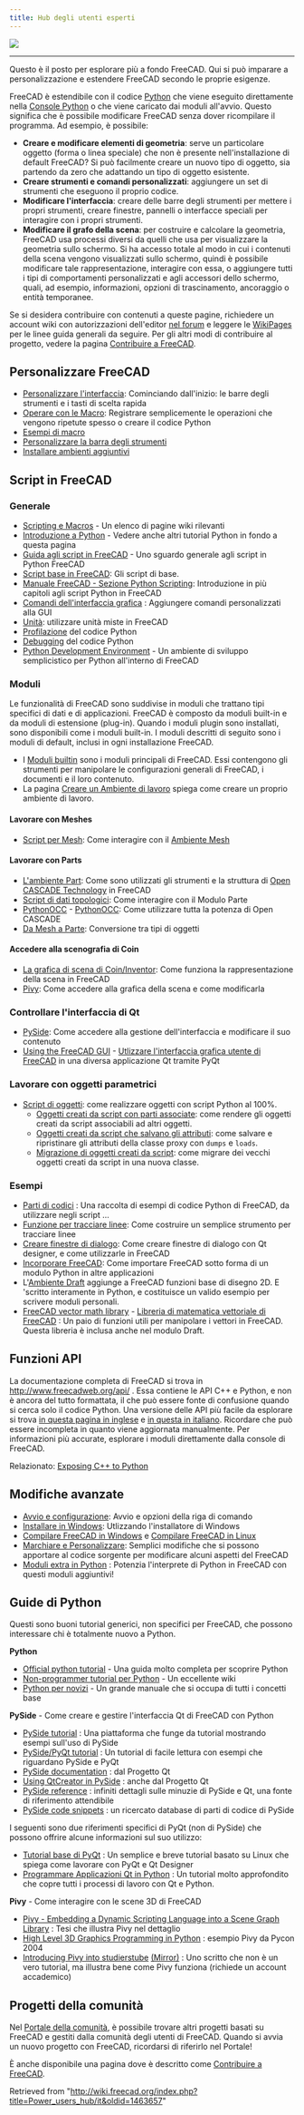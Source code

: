 ```yaml
---
title: Hub degli utenti esperti
---
```

![](/images/Power_user_hub.png)

---

Questo è il posto per esplorare più a fondo FreeCAD. Qui si può imparare a personalizzazione e estendere FreeCAD secondo le proprie esigenze.

FreeCAD è estendibile con il codice [Python](/Python/it "Python/it") che viene eseguito direttamente nella [Console Python](/Python_console/it "Python console/it") o che viene caricato dai moduli all'avvio. Questo significa che è possibile modificare FreeCAD senza dover ricompilare il programma. Ad esempio, è possibile:

* **Creare e modificare elementi di geometria**: serve un particolare oggetto (forma o linea speciale) che non è presente nell'installazione di default FreeCAD? Si può facilmente creare un nuovo tipo di oggetto, sia partendo da zero che adattando un tipo di oggetto esistente.
* **Creare strumenti e comandi personalizzati**: aggiungere un set di strumenti che eseguono il proprio codice.
* **Modificare l'interfaccia**: creare delle barre degli strumenti per mettere i propri strumenti, creare finestre, pannelli o interfacce speciali per interagire con i propri strumenti.
* **Modificare il grafo della scena**: per costruire e calcolare la geometria, FreeCAD usa processi diversi da quelli che usa per visualizzare la geometria sullo schermo. Si ha accesso totale al modo in cui i contenuti della scena vengono visualizzati sullo schermo, quindi è possibile modificare tale rappresentazione, interagire con essa, o aggiungere tutti i tipi di comportamenti personalizzati e agli accessori dello schermo, quali, ad esempio, informazioni, opzioni di trascinamento, ancoraggio o entità temporanee.

Se si desidera contribuire con contenuti a queste pagine, richiedere un account wiki con autorizzazioni dell'editor [nel forum](https://forum.freecadweb.org/viewtopic.php?f=21&t=6830) e leggere le [WikiPages](/WikiPages "WikiPages") per le linee guida generali da seguire. Per gli altri modi di contribuire al progetto, vedere la pagina [Contribuire a FreeCAD](/Help_FreeCAD/it "Help FreeCAD/it").

## Personalizzare FreeCAD

* [Personalizzare l'interfaccia](/Interface_Customization/it "Interface Customization/it"): Cominciando dall'inizio: le barre degli strumenti e i tasti di scelta rapida
* [Operare con le Macro](/Macros/it "Macros/it"): Registrare semplicemente le operazioni che vengono ripetute spesso o creare il codice Python
* [Esempi di macro](/Macros_recipes/it "Macros recipes/it")
* [Personalizzare la barra degli strumenti](/Customize_Toolbars/it "Customize Toolbars/it")
* [Installare ambienti aggiuntivi](/Installing_more_workbenches/it "Installing more workbenches/it")

## Script in FreeCAD

### Generale

* [Scripting e Macros](/Scripting_and_macros/it "Scripting and macros/it") - Un elenco di pagine wiki rilevanti
* [Introduzione a Python](/Introduction_to_Python/it "Introduction to Python/it") - Vedere anche altri tutorial Python in fondo a questa pagina
* [Guida agli script in FreeCAD](/Python_scripting_tutorial/it "Python scripting tutorial/it") - Uno sguardo generale agli script in Python FreeCAD
* [Script base in FreeCAD](/FreeCAD_Scripting_Basics/it "FreeCAD Scripting Basics/it"): Gli script di base.
* [Manuale FreeCAD - Sezione Python Scripting](/Manual:A_gentle_introduction/it "Manual:A gentle introduction/it"): Introduzione in più capitoli agli script Python in FreeCAD
* [Comandi dell'interfaccia grafica](/Gui_Command/it "Gui Command/it") : Aggiungere comandi personalizzati alla GUI
* [Unità](/Units/it "Units/it"): utilizzare unità miste in FreeCAD
* [Profilazione](/Profiling/it "Profiling/it") del codice Python
* [Debugging](/Debugging/it#Eliminare_errori_Python "Debugging/it") del codice Python
* [Python Development Environment](/Python_Development_Environment/it "Python Development Environment/it") - Un ambiente di sviluppo semplicistico per Python all'interno di FreeCAD

### Moduli

Le funzionalità di FreeCAD sono suddivise in moduli che trattano tipi specifici di dati e di applicazioni. FreeCAD è composto da moduli built-in e da moduli di estensione (plug-in). Quando i moduli plugin sono installati, sono disponibili come i moduli built-in. I moduli descritti di seguito sono i moduli di default, inclusi in ogni installazione FreeCAD.

* I [Moduli builtin](/Builtin_modules/it "Builtin modules/it") sono i moduli principali di FreeCAD. Essi contengono gli strumenti per manipolare le configurazioni generali di FreeCAD, i documenti e il loro contenuto.
* La pagina [Creare un Ambiente di lavoro](/Workbench_creation/it "Workbench creation/it") spiega come creare un proprio ambiente di lavoro.

#### Lavorare con Meshes

* [Script per Mesh](/Mesh_Scripting/it "Mesh Scripting/it"): Come interagire con il [Ambiente Mesh](/Mesh_Workbench/it "Mesh Workbench/it")

#### Lavorare con Parts

* [L'ambiente Part](/Part_Workbench/it "Part Workbench/it"): Come sono utilizzati gli strumenti e la struttura di [Open CASCADE Technology](http://en.wikipedia.org/wiki/Open_CASCADE) in FreeCAD
* [Script di dati topologici](/Topological_data_scripting/it "Topological data scripting/it"): Come interagire con il Modulo Parte
* [PythonOCC](/PythonOCC "PythonOCC") - [PythonOCC](/PythonOCC/it "PythonOCC/it"): Come utilizzare tutta la potenza di Open CASCADE
* [Da Mesh a Parte](/Mesh_to_Part/it "Mesh to Part/it"): Conversione tra tipi di oggetti

#### Accedere alla scenografia di Coin

* [La grafica di scena di Coin/Inventor](/Scenegraph/it "Scenegraph/it"): Come funziona la rappresentazione della scena in FreeCAD
* [Pivy](/Pivy/it "Pivy/it"): Come accedere alla grafica della scena e come modificarla

### Controllare l'interfaccia di Qt

* [PySide](/PySide/it "PySide/it"): Come accedere alla gestione dell'interfaccia e modificare il suo contenuto
* [Using the FreeCAD GUI](/Embedding_FreeCADGui "Embedding FreeCADGui") - [Utlizzare l'interfaccia grafica utente di FreeCAD](/Embedding_FreeCADGui/it "Embedding FreeCADGui/it") in una diversa applicazione Qt tramite PyQt

### Lavorare con oggetti parametrici

* [Script di oggetti](/Scripted_objects/it "Scripted objects/it"): come realizzare oggetti con script Python al 100%.
  + [Oggetti creati da script con parti associate](/Scripted_objects_with_attachment/it "Scripted objects with attachment/it"): come rendere gli oggetti creati da script associabili ad altri oggetti.
  + [Oggetti creati da script che salvano gli attributi](/Scripted_objects_saving_attributes/it "Scripted objects saving attributes/it"): come salvare e ripristinare gli attributi della classe proxy con `dumps` e `loads`.
  + [Migrazione di oggetti creati da script](/Scripted_objects_migration/it "Scripted objects migration/it"): come migrare dei vecchi oggetti creati da script in una nuova classe.

### Esempi

* [Parti di codici](/Code_snippets/it "Code snippets/it") : Una raccolta di esempi di codice Python di FreeCAD, da utilizzare negli script ...
* [Funzione per tracciare linee](/Line_drawing_function/it "Line drawing function/it"): Come costruire un semplice strumento per tracciare linee
* [Creare finestre di dialogo](/Dialog_creation/it "Dialog creation/it"): Come creare finestre di dialogo con Qt designer, e come utilizzarle in FreeCAD
* [Incorporare FreeCAD](/Embedding_FreeCAD/it "Embedding FreeCAD/it"): Come importare FreeCAD sotto forma di un modulo Python in altre applicazioni
* L'[Ambiente Draft](/Draft_Workbench/it "Draft Workbench/it") aggiunge a FreeCAD funzioni base di disegno 2D. E 'scritto interamente in Python, e costituisce un valido esempio per scrivere moduli personali.
* [FreeCAD vector math library](/FreeCAD_vector_math_library "FreeCAD vector math library") - [Libreria di matematica vettoriale di FreeCAD](/FreeCAD_vector_math_library/it "FreeCAD vector math library/it") : Un paio di funzioni utili per manipolare i vettori in FreeCAD. Questa libreria è inclusa anche nel modulo Draft.

## Funzioni API

La documentazione completa di FreeCAD si trova in <http://www.freecadweb.org/api/> . Essa contiene le API C++ e Python, e non è ancora del tutto formattata, il che può essere fonte di confusione quando si cerca solo il codice Python. Una versione delle API più facile da esplorare si trova [in questa pagina in inglese](/Category:API "Category:API") e [in questa in italiano](/Category:API/it "Category:API/it"). Ricordare che può essere incompleta in quanto viene aggiornata manualmente. Per informazioni più accurate, esplorare i moduli direttamente dalla console di FreeCAD.

Relazionato: [Exposing C++ to Python](/Exposing_C%2B%2B_to_Python "Exposing C++ to Python")

## Modifiche avanzate

* [Avvio e configurazione](/Start_up_and_Configuration/it "Start up and Configuration/it"): Avvio e opzioni della riga di comando
* [Installare in Windows](/Install_on_Windows/it "Install on Windows/it"): Utlizzando l'installatore di Windows
* [Compilare FreeCAD in Windows](/Compile_on_Windows/it "Compile on Windows/it") e [Compilare FreeCAD in Linux](/Compile_on_Linux/it "Compile on Linux/it")
* [Marchiare e Personalizzare](/Branding/it "Branding/it"): Semplici modifiche che si possono apportare al codice sorgente per modificare alcuni aspetti del FreeCAD
* [Moduli extra in Python](/Extra_python_modules/it "Extra python modules/it") : Potenzia l'interprete di Python in FreeCAD con questi moduli aggiuntivi!

## Guide di Python

Questi sono buoni tutorial generici, non specifici per FreeCAD, che possono interessare chi è totalmente nuovo a Python.

**Python**

* [Official python tutorial](https://docs.python.org/3/tutorial/index.html) - Una guida molto completa per scoprire Python
* [Non-programmer tutorial per Python](https://en.wikibooks.org/wiki/Non-Programmer%27s_Tutorial_for_Python_3) - Un eccellente wiki
* [Python per novizi](http://npt.cc.rsu.ru/user/wanderer/ODP/Python_for_Newbies.htm) - Un grande manuale che si occupa di tutti i concetti base

**PySide** - Come creare e gestire l'interfaccia Qt di FreeCAD con Python

* [PySide tutorial](http://zetcode.com/gui/pysidetutorial/) : Una piattaforma che funge da tutorial mostrando esempi sull'uso di PySide
* [PySide/PyQt tutorial](http://www.pythoncentral.io/series/python-pyside-pyqt-tutorial/) : Un tutorial di facile lettura con esempi che riguardano PySide e PyQt
* [PySide documentation](http://qt-project.org/wiki/PySideDocumentation) : dal Progetto Qt
* [Using QtCreator in PySide](http://qt-project.org/wiki/QtCreator_and_PySide) : anche dal Progetto Qt
* [PySide reference](http://srinikom.github.io/pyside-docs/index.html) : infiniti dettagli sulle minuzie di PySide e Qt, una fonte di riferimento attendibile
* [PySide code snippets](http://nullege.com/codes/search?cq=PySide) : un ricercato database di parti di codice di PySide

I seguenti sono due riferimenti specifici di PyQt (non di PySide) che possono offrire alcune informazioni sul suo utilizzo:

* [Tutorial base di PyQt](http://www.cs.usfca.edu/~afedosov/qttut/) : Un semplice e breve tutorial basato su Linux che spiega come lavorare con PyQt e Qt Designer
* [Programmare Applicazioni Qt in Python](http://vizzzion.org/?id=pyqt) : Un tutorial molto approfondito che copre tutti i processi di lavoro con Qt e Python.

**Pivy** - Come interagire con le scene 3D di FreeCAD

* [Pivy - Embedding a Dynamic Scripting Language into a Scene Graph Library](http://citeseerx.ist.psu.edu/viewdoc/download?doi=10.1.1.108.947&rep=rep1&type=pdf) : Tesi che illustra Pivy nel dettaglio
* [High Level 3D Graphics Programming in Python](http://ftp.ntua.gr/mirror/python/pycon/dc2004/papers/47/) : esempio Pivy da Pycon 2004
* [Introducing Pivy into studierstube](https://www.semanticscholar.org/paper/Integrating-Pivy-into-Studierstube-4.2-Gruber/08c9a89c8326c87f81c2d83428029fbfb6c2ae64) [(Mirror)](https://www.researchgate.net/publication/228737136_Integrating_Pivy_into_Studierstube_42) : Uno scritto che non è un vero tutorial, ma illustra bene come Pivy funziona (richiede un account accademico)

## Progetti della comunità

Nel [Portale della comunità](/FreeCAD_Community_Portal/it "FreeCAD Community Portal/it"), è possibile trovare altri progetti basati su FreeCAD e gestiti dalla comunità degli utenti di FreeCAD. Quando si avvia un nuovo progetto con FreeCAD, ricordarsi di riferirlo nel Portale!

È anche disponibile una pagina dove è descritto come [Contribuire a FreeCAD](/Help_FreeCAD/it "Help FreeCAD/it").

Retrieved from "<http://wiki.freecad.org/index.php?title=Power_users_hub/it&oldid=1463657>"